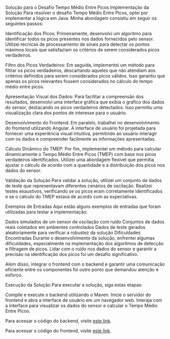 Solução para o Desafio Tempo Médio Entre Picos
Implementação da Solução
Para resolver o desafio Tempo Médio Entre Picos, optei por implementar a lógica em Java. Minha abordagem consistiu em seguir os seguintes passos:

Identificação dos Picos: Primeiramente, desenvolvi um algoritmo para identificar todos os picos presentes nos dados fornecidos pelo sensor. Utilizei técnicas de processamento de sinais para detectar os pontos máximos locais que satisfaziam os critérios de serem considerados picos verdadeiros.

Filtro dos Picos Verdadeiros: Em seguida, implementei um método para filtrar os picos verdadeiros, descartando aqueles que não atendiam aos critérios definidos para serem considerados picos válidos. Isso garantiu que apenas os picos relevantes fossem considerados no cálculo do tempo médio entre picos.

Apresentação Visual dos Dados: Para facilitar a compreensão dos resultados, desenvolvi uma interface gráfica que exibia o gráfico dos dados do sensor, destacando os picos verdadeiros detectados. Isso permitiu uma visualização clara dos pontos de interesse para o usuário.

Desenvolvimento do Frontend: Em paralelo, trabalhei no desenvolvimento do frontend utilizando Angular. A interface de usuário foi projetada para fornecer uma experiência visual intuitiva, permitindo ao usuário interagir com os dados e compreender facilmente as informações apresentadas.

Cálculo Dinâmico do TMEP: Por fim, implementei um método para calcular dinamicamente o Tempo Médio Entre Picos (TMEP) com base nos picos verdadeiros identificados. Utilizei uma abordagem flexível que permitia ajustar o cálculo de acordo com a quantidade e a distribuição dos picos nos dados do sensor.

Validação da Solução
Para validar a solução, utilizei um conjunto de dados de teste que representavam diferentes cenários de oscilação. Realizei testes exaustivos, verificando se os picos eram corretamente identificados e se o cálculo do TMEP estava de acordo com as expectativas.

Exemplos de Entradas
Aqui estão alguns exemplos de entradas que foram utilizadas para testar a implementação:

Dados simulados de um sensor de oscilação com ruído
Conjuntos de dados reais coletados em ambientes controlados
Dados de teste gerados aleatoriamente para verificar a robustez da solução
Dificuldades Encontradas
Durante o desenvolvimento da solução, enfrentei algumas dificuldades, especialmente na implementação dos algoritmos de detecção e filtragem de picos. Lidar com o ruído nos dados do sensor e garantir a precisão na identificação dos picos foi um desafio significativo.

Além disso, integrar o frontend com o backend e garantir uma comunicação eficiente entre os componentes foi outro ponto que demandou atenção e esforço.

Execução da Solução
Para executar a solução, siga estas etapas:

Compile e execute o backend utilizando o Maven.
Inicie o servidor do frontend e abra a interface de usuário em um navegador web.
Interaja com a interface para visualizar os dados do sensor e calcular o Tempo Médio Entre Picos.

Para acessar o código do backend, visite [este link](  https://github.com/seu-usuario/desafio-tempo-medio-back  ).

Para acessar o código do frontend, visite [este link](  https://github.com/seu-usuario/desafio-tempo-medio-front  ).
